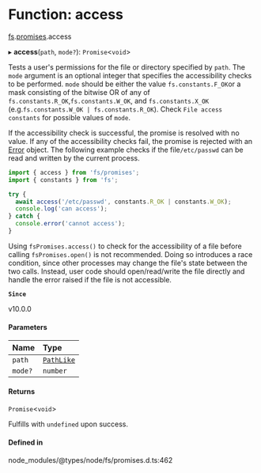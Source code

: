 # Function: access

[fs](../modules/fs.md).[promises](../modules/fs.promises.md).access

▸ **access**(`path`, `mode?`): `Promise`<`void`\>

Tests a user's permissions for the file or directory specified by `path`.
The `mode` argument is an optional integer that specifies the accessibility
checks to be performed. `mode` should be either the value `fs.constants.F_OK`or a mask consisting of the bitwise OR of any of `fs.constants.R_OK`,`fs.constants.W_OK`, and `fs.constants.X_OK`
(e.g.`fs.constants.W_OK | fs.constants.R_OK`). Check `File access constants` for
possible values of `mode`.

If the accessibility check is successful, the promise is resolved with no
value. If any of the accessibility checks fail, the promise is rejected
with an [Error](https://developer.mozilla.org/en-US/docs/Web/JavaScript/Reference/Global_Objects/Error) object. The following example checks if the file`/etc/passwd` can be read and
written by the current process.

```js
import { access } from 'fs/promises';
import { constants } from 'fs';

try {
  await access('/etc/passwd', constants.R_OK | constants.W_OK);
  console.log('can access');
} catch {
  console.error('cannot access');
}
```

Using `fsPromises.access()` to check for the accessibility of a file before
calling `fsPromises.open()` is not recommended. Doing so introduces a race
condition, since other processes may change the file's state between the two
calls. Instead, user code should open/read/write the file directly and handle
the error raised if the file is not accessible.

**`Since`**

v10.0.0

#### Parameters

| Name | Type |
| :------ | :------ |
| `path` | [`PathLike`](../types/fs.PathLike.md) |
| `mode?` | `number` |

#### Returns

`Promise`<`void`\>

Fulfills with `undefined` upon success.

#### Defined in

node_modules/@types/node/fs/promises.d.ts:462
